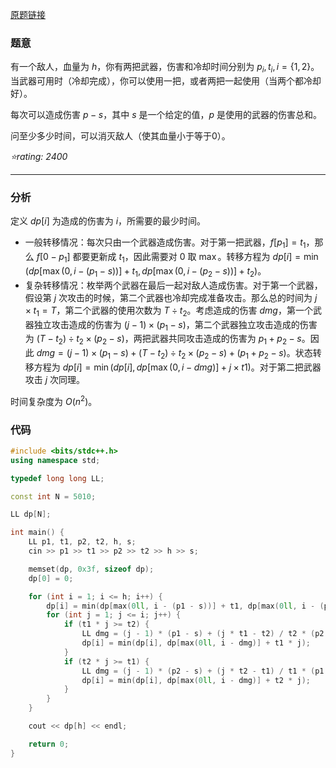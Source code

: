 [原题链接](https://codeforces.com/contest/1743/problem/E)

### 题意
有一个敌人，血量为 $h$，你有两把武器，伤害和冷却时间分别为 $p_i,t_i,i=\{1,2\}$。当武器可用时（冷却完成），你可以使用一把，或者两把一起使用（当两个都冷却好）。

每次可以造成伤害 $p-s$，其中 $s$ 是一个给定的值，$p$ 是使用的武器的伤害总和。

问至少多少时间，可以消灭敌人（使其血量小于等于0）。

*⭐rating: 2400*

---

### 分析
定义 $dp[i]$ 为造成的伤害为 $i$，所需要的最少时间。

- 一般转移情况：每次只由一个武器造成伤害。对于第一把武器，$f[p_1]=t_1$，那么 $f[0-p_1]$ 都要更新成 $t_1$，因此需要对 $0$ 取 $\max$。转移方程为 $dp[i]=\min(dp[\max(0,i-(p_1-s))]+t_1,dp[\max(0,i-(p_2-s))]+t_2)$。
- 复杂转移情况：枚举两个武器在最后一起对敌人造成伤害。对于第一个武器，假设第 $j$ 次攻击的时候，第二个武器也冷却完成准备攻击。那么总的时间为 $j\times t_1=T$，第二个武器的使用次数为 $T\div t_2$。考虑造成的伤害 $dmg$，第一个武器独立攻击造成的伤害为 $(j-1)\times(p_1-s)$，第二个武器独立攻击造成的伤害为 $(T-t_2)\div t_2\times(p_2-s)$，两把武器共同攻击造成的伤害为 $p_1+p_2-s$。因此 $dmg=(j-1)\times(p_1-s)+(T-t_2)\div t_2\times(p_2-s)+(p_1+p_2-s)$。状态转移方程为 $dp[i]=\min(dp[i],dp[\max(0,i-dmg)]+j\times t1)$。对于第二把武器攻击 $j$ 次同理。

时间复杂度为 $O(n^2)$。

### 代码
```cpp
#include <bits/stdc++.h>
using namespace std;

typedef long long LL;

const int N = 5010;

LL dp[N];

int main() {
	LL p1, t1, p2, t2, h, s;
	cin >> p1 >> t1 >> p2 >> t2 >> h >> s;

	memset(dp, 0x3f, sizeof dp);
	dp[0] = 0;

	for (int i = 1; i <= h; i++) {
		dp[i] = min(dp[max(0ll, i - (p1 - s))] + t1, dp[max(0ll, i - (p2 - s))] + t2);
		for (int j = 1; j <= i; j++) {
			if (t1 * j >= t2) {
				LL dmg = (j - 1) * (p1 - s) + (j * t1 - t2) / t2 * (p2 - s) + (p1 + p2 - s);
				dp[i] = min(dp[i], dp[max(0ll, i - dmg)] + t1 * j);
			}
			if (t2 * j >= t1) {
				LL dmg = (j - 1) * (p2 - s) + (j * t2 - t1) / t1 * (p1 - s) + (p1 + p2 - s);
				dp[i] = min(dp[i], dp[max(0ll, i - dmg)] + t2 * j);
			}
		}
	}

	cout << dp[h] << endl;

	return 0;
}
```